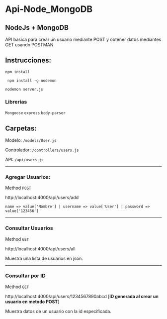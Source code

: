 # Api-Node_MongoDB

## NodeJs + MongoDB
API basica para crear un usuario mediante POST y obtener datos mediantes GET usando POSTMAN


## Instrucciones: 
``` npm install ```

``` npm install -g nodemon```

``` nodemon server.js ```

### Librerias 

```Mongoose```
```express```
```body-parser```

## Carpetas: 

Modelo: ``` /models/User.js ```

Controlador: ``` /controllers/users.js ```

API: ```/api/users.js```

-------------------------------------

### Agregar Usuarios:

Method ```POST``` 

http://localhost:4000/api/users/add

```name => value['Nombre'] | username => value['User'] | password => value['123456']```

-------------------------------------

### Consultar Usuarios
Method ```GET```

http://localhost:4000/api/users/all

Muestra una lista de usuarios en json.

-------------------------------------

### Consultar por ID

Method ```GET```

http://localhost:4000/api/users/1234567890abcd [**ID generada al crear un usuario en metodo POST**]

Muestra datos de un usuario con la id especificada.

